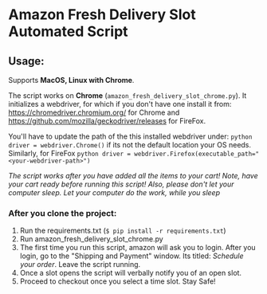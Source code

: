 # Amazon Fresh Delivery Slot Automated Script

## Usage:
Supports **MacOS, Linux with Chrome**.

The script works on **Chrome** (```amazon_fresh_delivery_slot_chrome.py```). 
It initializes a  webdriver, for which if you don't have one install it from: https://chromedriver.chromium.org/ for Chrome and https://github.com/mozilla/geckodriver/releases for FireFox.

You'll have to update the path of the this installed webdriver under: ```python driver = webdriver.Chrome()``` if its not the default location your OS needs. Similarly, for FireFox ```python driver = webdriver.Firefox(executable_path="<your-webdriver-path>")```


_The script works after you have added all the items to your cart! Note, have your cart ready before running this script! Also, please don't let your computer sleep. Let your computer do the work, while you sleep_

### After you clone the project:

1. Run the requirements.txt (```$ pip install -r requirements.txt```)
2. Run amazon_fresh_delivery_slot_chrome.py 
3. The first time you run this script, amazon will ask you to login. After you login, go to the "Shipping and Payment" window. Its titled: _Schedule your order_. Leave the script running.
4. Once a slot opens the script will verbally notify you of an open slot.
5. Proceed to checkout once you select a time slot. Stay Safe!
